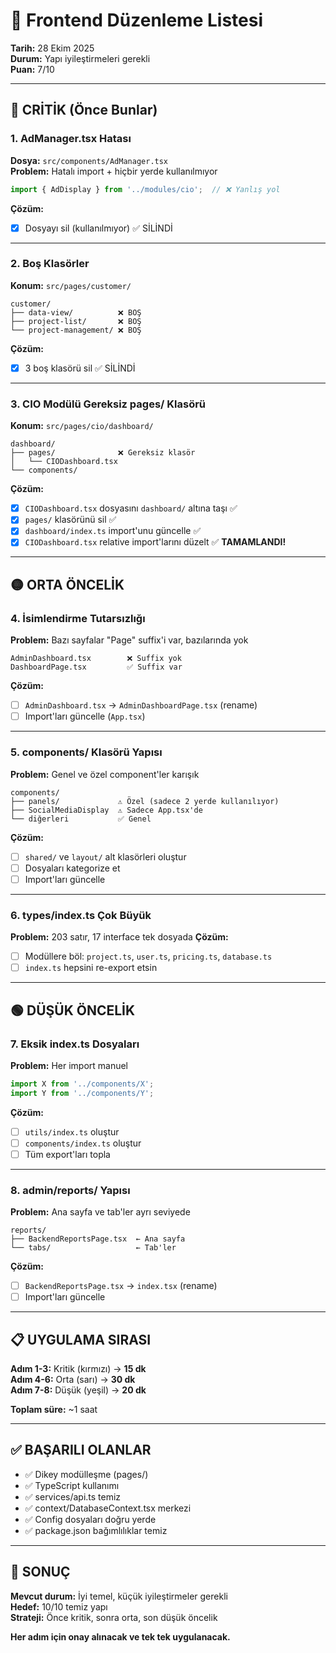 # 🔧 Frontend Düzenleme Listesi

**Tarih:** 28 Ekim 2025  
**Durum:** Yapı iyileştirmeleri gerekli  
**Puan:** 7/10

---

## 🔴 CRİTİK (Önce Bunlar)

### 1. AdManager.tsx Hatası
**Dosya:** `src/components/AdManager.tsx`  
**Problem:** Hatalı import + hiçbir yerde kullanılmıyor
```typescript
import { AdDisplay } from '../modules/cio';  // ❌ Yanlış yol
```
**Çözüm:** 
- [x] Dosyayı sil (kullanılmıyor) ✅ SİLİNDİ

---

### 2. Boş Klasörler
**Konum:** `src/pages/customer/`
```
customer/
├── data-view/          ❌ BOŞ
├── project-list/       ❌ BOŞ
└── project-management/ ❌ BOŞ
```
**Çözüm:**
- [x] 3 boş klasörü sil ✅ SİLİNDİ

---

### 3. CIO Modülü Gereksiz pages/ Klasörü
**Konum:** `src/pages/cio/dashboard/`
```
dashboard/
├── pages/              ❌ Gereksiz klasör
│   └── CIODashboard.tsx
└── components/
```
**Çözüm:**
- [x] `CIODashboard.tsx` dosyasını `dashboard/` altına taşı ✅
- [x] `pages/` klasörünü sil ✅
- [x] `dashboard/index.ts` import'unu güncelle ✅
- [x] `CIODashboard.tsx` relative import'larını düzelt ✅
**TAMAMLANDI!**

---

## 🟡 ORTA ÖNCELİK

### 4. İsimlendirme Tutarsızlığı
**Problem:** Bazı sayfalar "Page" suffix'i var, bazılarında yok
```
AdminDashboard.tsx        ❌ Suffix yok
DashboardPage.tsx         ✅ Suffix var
```
**Çözüm:**
- [ ] `AdminDashboard.tsx` → `AdminDashboardPage.tsx` (rename)
- [ ] Import'ları güncelle (`App.tsx`)

---

### 5. components/ Klasörü Yapısı
**Problem:** Genel ve özel component'ler karışık
```
components/
├── panels/             ⚠️ Özel (sadece 2 yerde kullanılıyor)
├── SocialMediaDisplay  ⚠️ Sadece App.tsx'de
└── diğerleri           ✅ Genel
```
**Çözüm:**
- [ ] `shared/` ve `layout/` alt klasörleri oluştur
- [ ] Dosyaları kategorize et
- [ ] Import'ları güncelle

---

### 6. types/index.ts Çok Büyük
**Problem:** 203 satır, 17 interface tek dosyada
**Çözüm:**
- [ ] Modüllere böl: `project.ts`, `user.ts`, `pricing.ts`, `database.ts`
- [ ] `index.ts` hepsini re-export etsin

---

## 🟢 DÜŞÜK ÖNCELİK

### 7. Eksik index.ts Dosyaları
**Problem:** Her import manuel
```typescript
import X from '../components/X';
import Y from '../components/Y';
```
**Çözüm:**
- [ ] `utils/index.ts` oluştur
- [ ] `components/index.ts` oluştur
- [ ] Tüm export'ları topla

---

### 8. admin/reports/ Yapısı
**Problem:** Ana sayfa ve tab'ler ayrı seviyede
```
reports/
├── BackendReportsPage.tsx  ← Ana sayfa
└── tabs/                   ← Tab'ler
```
**Çözüm:**
- [ ] `BackendReportsPage.tsx` → `index.tsx` (rename)
- [ ] Import'ları güncelle

---

## 📋 UYGULAMA SIRASI

**Adım 1-3:** Kritik (kırmızı) → **15 dk**  
**Adım 4-6:** Orta (sarı) → **30 dk**  
**Adım 7-8:** Düşük (yeşil) → **20 dk**

**Toplam süre:** ~1 saat

---

## ✅ BAŞARILI OLANLAR

- ✅ Dikey modülleşme (pages/)
- ✅ TypeScript kullanımı
- ✅ services/api.ts temiz
- ✅ context/DatabaseContext.tsx merkezi
- ✅ Config dosyaları doğru yerde
- ✅ package.json bağımlılıklar temiz

---

## 🎯 SONUÇ

**Mevcut durum:** İyi temel, küçük iyileştirmeler gerekli  
**Hedef:** 10/10 temiz yapı  
**Strateji:** Önce kritik, sonra orta, son düşük öncelik

**Her adım için onay alınacak ve tek tek uygulanacak.**

